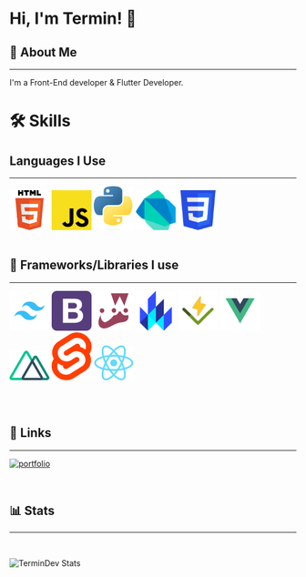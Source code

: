 # Hi, I'm Termin! 👋

## 🚀 About Me

---

I'm a Front-End developer & Flutter Developer.

# 🛠 Skills

## Languages I Use

---


<img src="./images/html.png" width="70" />
<img src="./images/js.png" width="70" />
<img src="./images/python.png" width="70" />
<img src="./images/Dart-logo.png" width="70" />
<img src="./images/css.png" width="70" />

<br/>
<br/>

## 📙 Frameworks/Libraries I use

---

[<img src="./images/tailwind.png" width="70" />](https://tailwindcss.com/docs/)
[<img src="./images/bootstrap.png" width="70" />](https://getbootstrap.com/docs/5.2/)
[<img src="./images/jest-logo.png" width="70" />](https://jestjs.io/docs/getting-started)
[<img src="./images/lit.png" width="70" />](https://lit.dev/docs/)
[<img src="./images/vitest.png" width="70" />](https://vitest.dev/guide/)
[<img src="./images/vue.png" width="70" />](https://vuejs.org/guide/)
[<img src="./images/nuxt.png" width="70" />](https://nuxtjs.org/docs/)
[<img src="./images/svelte.png" width="70" />](https://svelte.dev/docs)
[<img src="./images/react.png" width="70" />](https://reactjs.org/docs/getting-started.html)

<br/>
<br/>

## 🔗 Links

---

[![portfolio](https://img.shields.io/badge/my_portfolio-000?style=for-the-badge&logo=ko-fi&logoColor=white)](https://termin.cypherbot.me/)

<br/>

## 📊 Stats

---

<br/>

![TerminDev Stats](https://github-readme-stats.vercel.app/api?username=termindev&show_icons=true&theme=gruvbox)

